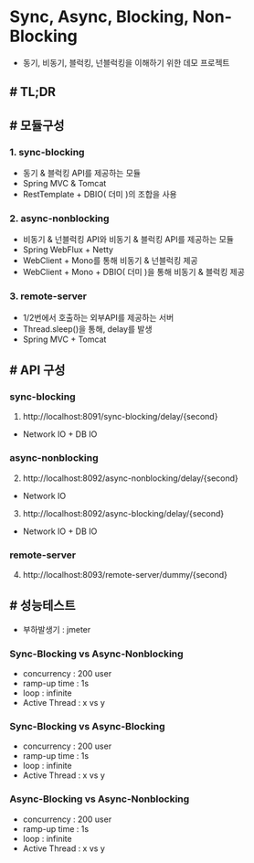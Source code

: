 # Sync, Async, Blocking, Non-Blocking
- 동기, 비동기, 블럭킹, 넌블럭킹을 이해하기 위한 데모 프로젝트

## # TL;DR


## # 모듈구성
### 1. sync-blocking
- 동기 & 블럭킹 API를 제공하는 모듈
- Spring MVC & Tomcat
- RestTemplate + DBIO( 더미 )의 조합을 사용

### 2. async-nonblocking
- 비동기 & 넌블럭킹 API와 비동기 & 블럭킹 API를 제공하는 모듈
- Spring WebFlux + Netty
- WebClient + Mono를 통해 비동기 & 넌블럭킹 제공
- WebClient + Mono + DBIO( 더미 )을 통해 비동기 & 블럭킹 제공 

### 3. remote-server
- 1/2번에서 호출하는 외부API를 제공하는 서버
- Thread.sleep()을 통해, delay를 발생 
- Spring MVC + Tomcat

## # API 구성
### sync-blocking
1. http://localhost:8091/sync-blocking/delay/{second}
- Network IO + DB IO

### async-nonblocking
2. http://localhost:8092/async-nonblocking/delay/{second}
- Network IO

3. http://localhost:8092/async-blocking/delay/{second}
- Network IO + DB IO

### remote-server
4. http://localhost:8093/remote-server/dummy/{second}


## # 성능테스트
- 부하발생기 : jmeter

### Sync-Blocking vs Async-Nonblocking
- concurrency : 200 user
- ramp-up time : 1s
- loop : infinite
- Active Thread : x vs y

### Sync-Blocking vs Async-Blocking
- concurrency : 200 user
- ramp-up time : 1s
- loop : infinite
- Active Thread : x vs y

### Async-Blocking vs Async-Nonblocking
- concurrency : 200 user
- ramp-up time : 1s
- loop : infinite
- Active Thread : x vs y
